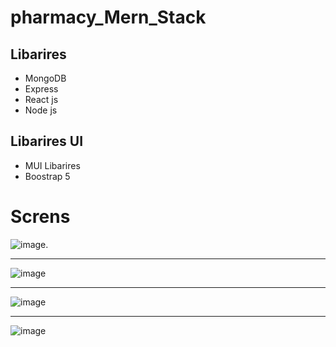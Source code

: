 # pharmacy_Mern_Stack
## Libarires
- MongoDB
- Express
- React js
- Node js
## Libarires UI
- MUI Libarires
- Boostrap 5
# Screns
![image](https://user-images.githubusercontent.com/61847972/225991157-2a0c40a0-2b0b-42b6-907c-742e86040bb5.png).


---------------------------------------------------------------------------------------------------------------


![image](https://user-images.githubusercontent.com/61847972/226002008-06646f6e-4e77-4c99-84c4-f6d9d5ab886f.png)


---------------------------------------------------------------------------------------------------------------


![image](https://user-images.githubusercontent.com/61847972/226003379-ea3077cb-941c-4499-b6e8-94dd25a7eab7.png)


----------------------------------------------------------------------------------------------------------------


![image](https://user-images.githubusercontent.com/61847972/226004260-a002bf8e-e771-46f8-b711-b93289c685e0.png)





